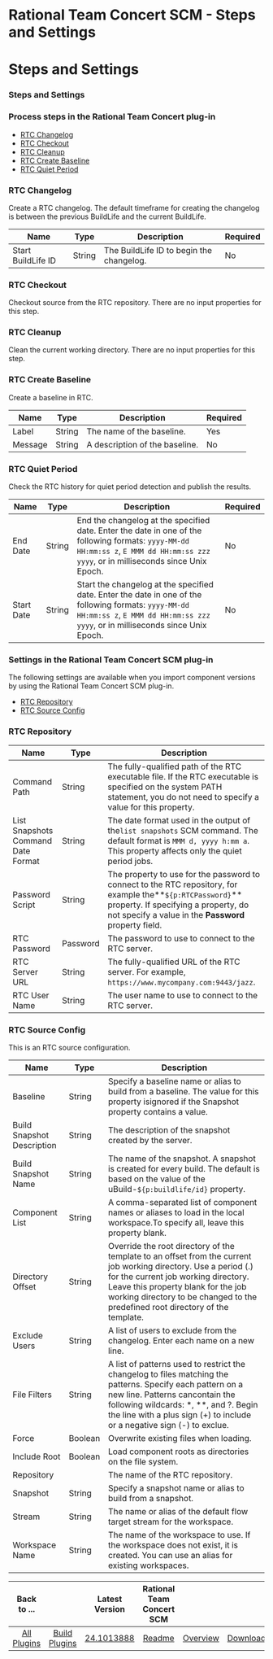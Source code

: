 
Rational Team Concert SCM - Steps and Settings
==============================================

# Steps and Settings



### Steps and Settings




 



### Process steps in the Rational Team Concert plug-in


* [RTC Changelog](#rtc_changelog)
* [RTC Checkout](#rtc_checkout)
* [RTC Cleanup](#rtc_cleanup)
* [RTC Create Baseline](#rtc_create_baseline)
* [RTC Quiet Period](#rtc_quiet_period)




### RTC Changelog


Create a RTC changelog. The default timeframe for creating the changelog is between the previous BuildLife and the current BuildLife.





| Name | Type | Description | Required |
| --- | --- | --- | --- |
| Start BuildLife ID | String | The BuildLife ID to begin the changelog. | No |


### RTC Checkout


Checkout source from the RTC repository. There are no input properties for this step.


### RTC Cleanup


Clean the current working directory. There are no input properties for this step.


### RTC Create Baseline


Create a baseline in RTC.




| Name | Type | Description | Required |
| --- | --- | --- | --- |
| Label | String | The name of the baseline. | Yes |
| Message | String | A description of the baseline. | No |


### RTC Quiet Period


Check the RTC history for quiet period detection and publish the results.




| Name | Type | Description | Required |
| --- | --- | --- | --- |
| End Date | String | End the changelog at the specified date. Enter the date in one of the following formats: `yyyy-MM-dd HH:mm:ss z`, `E MMM dd HH:mm:ss zzz yyyy`, or in milliseconds since Unix Epoch. | No |
| Start Date | String | Start the changelog at the specified date. Enter the date in one of the following formats: `yyyy-MM-dd HH:mm:ss z`, `E MMM dd HH:mm:ss zzz yyyy`, or in milliseconds since Unix Epoch. | No |



### Settings in the Rational Team Concert SCM plug-in


The following settings are available when you import component versions by using the Rational Team Concert SCM plug-in. 


* [RTC Repository](#rtc_repository_role)
* [RTC Source Config](#rtc_source_config_role)


### RTC Repository




| Name | Type | Description |
| --- | --- | --- |
| Command Path | String | The fully-qualified path of the RTC executable file. If the RTC executable is specified on the system PATH statement, you do not need to specify a value for this property. |
| List Snapshots Command Date Format | String | The date format used in the output of the`list snapshots` SCM command. The default format is `MMM d, yyyy h:mm a`. This property affects only the quiet period jobs. |
| Password Script | String | The property to use for the password to connect to the RTC repository, for example the**``${p:RTCPassword}``** property. If specifying a property, do not specify a value in the **Password** property field. |
| RTC Password | Password | The password to use to connect to the RTC server. |
| RTC Server URL | String | The fully-qualified URL of the RTC server. For example, `https://www.mycompany.com:9443/jazz`. |
| RTC User Name | String | The user name to use to connect to the RTC server. |


### RTC Source Config



 This is an RTC source configuration.




| Name | Type | Description |
| --- | --- | --- |
| Baseline | String | Specify a baseline name or alias to build from a baseline. The value for this property isignored if the Snapshot property contains a value. |
| Build Snapshot Description | String | The description of the snapshot created by the server. |
| Build Snapshot Name | String | The name of the snapshot. A snapshot is created for every build. The default is based on the value of the uBuild-``${p:buildlife/id}`` property. |
| Component List | String | A comma-separated list of component names or aliases to load in the local workspace.To specify all, leave this property blank. |
| Directory Offset | String | Override the root directory of the template to an offset from the current job working directory. Use a period (.) for the current job working directory. Leave this property blank for the job working directory to be changed to the predefined root directory of the template. |
| Exclude Users | String | A list of users to exclude from the changelog. Enter each name on a new line. |
| File Filters | String | A list of patterns used to restrict the changelog to files matching the patterns. Specify each pattern on a new line. Patterns cancontain the following wildcards: \*, \*\*, and ?. Begin the line with a plus sign (+) to include or a negative sign (-) to exclue. |
| Force | Boolean | Overwrite existing files when loading. |
| Include Root | Boolean | Load component roots as directories on the file system. |
| Repository |  | The name of the RTC repository. |
| Snapshot | String | Specify a snapshot name or alias to build from a snapshot. |
| Stream | String | The name or alias of the default flow target stream for the workspace. |
| Workspace Name | String | The name of the workspace to use. If the workspace does not exist, it is created. You can use an alias for existing workspaces. |





|Back to ...||Latest Version|Rational Team Concert SCM |||
| :---: | :---: | :---: | :---: | :---: | :---: |
|[All Plugins](../../index.md)|[Build Plugins](../README.md)|[24.1013888](https://raw.githubusercontent.com/UrbanCode/IBM-UCB-PLUGINS/main/files/RationalTeamConcert/RTC-scm-24.1013888.zip)|[Readme](README.md)|[Overview](overview.md)|[Downloads](downloads.md)|
